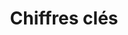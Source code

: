 ---
title: Chiffres clés
subtitle:
widget: featurette
weight: 40

feature:
- name: 21+
  description: Elèves-tuteurs
  icon: chart-line
  icon_pack: fas
- name: 6+
  description: Mentors
  icon: user-graduate
  icon_pack: fas
- name: 200+
  description: Heures de soutien scolaire à Pierresvives
  icon: clock
  icon_pack: fas
---